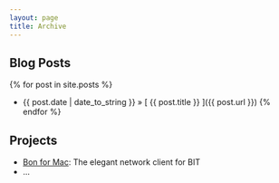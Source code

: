 ```yaml
---
layout: page
title: Archive
---
```


## Blog Posts

{% for post in site.posts %}
  * {{ post.date | date_to_string }} &raquo; [ {{ post.title }} ]({{ post.url }})
{% endfor %}

## Projects
* [Bon for Mac](https://github.com/Chriskuei/Bon-for-Mac): The elegant network client for BIT
* ...
